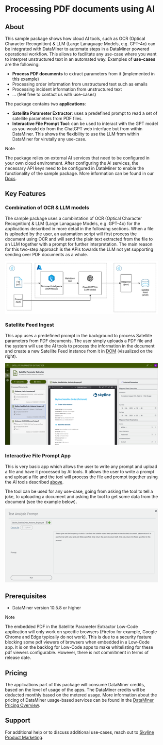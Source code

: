 # Processing PDF documents using AI

## About

This sample package shows how cloud AI tools, such as OCR (Optical Character Recognition) & LLM (Large Lanaguage Models, e.g. GPT-4o) can be integrated with DataMiner to automate steps in a DataMiner powered operational workflow. This allows to facilitate any use-case where you want to interpret unstructured text in an automated way. Examples of **use-cases** are the following:
- **Process PDF documents** to extract parameters from it (implemented in this example)
- Processing order information from unstructured text such as emails
- Processing incident information from unstructured text
- ... (feel free to contact us with use-cases)



The package contains two **applications**:
- **Satellite Parameter Extractor**: uses a predefined prompt to read a set of satellite parameters from PDF files.
- **Interactive File Prompt Tool**: can be used to interact with the GPT model as you would do from the ChatGPT web interface but from within DataMiner. This shows the flexibility to use the LLM from within DataMiner for virutally any use-case.


> [!NOTE]
> The package relies on external AI services that need to be configured in your own cloud environment. After configuring the AI services, the necessary API keys need to be configured in DataMiner to enable the functionality of the sample package. More information can be found in our [Docs](https://docs.dataminer.services/index.html).


## Key Features

### Combination of OCR & LLM models

The sample package uses a combintation of OCR (Optical Character Recognition) & LLM (Large Lanaguage Models, e.g. GPT-4o) for the applications described in more detail in the following sections. When a file is uploaded by the user, an automation script will first process the document using OCR and will send the plain text extracted from the file to an LLM together with a prompt for further interpretation. The main reason for this two-step approach is the APIs towards the LLM not yet supporting sending over PDF documents as a whole.

![Combination OCR and LLM](./images/AI_processing_archtiecture_hihglevel.png)

### Satellite Feed Ingest

This app uses a predefined prompt in the background to process Satellite parameters from PDF documents. The user simply uploads a PDF file and the system will use the AI tools to process the information in the document and create a new Satellite Feed instance from it in [DOM](https://docs.dataminer.services/user-guide/Advanced_Modules/DOM/DOM.html?q=dataminer%20object%20mo) (visualized on the right). 

![Satellite Feed Ingest App](./images/pdf_processing_AI_Satellite_Feed_Ingest.pNg)

### Interactive File Prompt App

This is very basic app which allows the user to write any prompt and upload a file and have it processed by AI tools. It allows the user to write a prompt and upload a file and the tool will process the file and prompt together using the AI tools described [above](#combination-of-OCR-LLM-models).

The tool can be used for any use-case, going from asking the tool to tell a joke, to uploading a document and asking the tool to get some data from the document (see the example below).

 ![Interactive File Prompt App](./images/pdf_processing_interactive_prompt_tool_prompt.png)

## Prerequisites

- DataMiner version 10.5.8 or higher

> [!NOTE]
> The embedded PDF in the Satellite Parameter Extractor Low-Code application will only work on specific browsers (Firefox for example, Google Chrome and Edge typically do not work). This is due to a security feature blocking some pdf viewers of browsers when embedded in a Low-Code app. It is on the backlog for Low-Code apps to make whitelisting for these pdf viewers configurable. However, there is not commitment in terms of release date. 

## Pricing

The applications part of this package will consume DataMiner credits, based on the level of usage of the apps. The DataMiner credits will be deducted monthly based on the metered usage. More information about the pricing of DataMiner usage-based services can be found in the [DataMiner Pricing Overview](https://docs.dataminer.services/dataminer-overview/Pricing/Pricing_Usage_based_service.html). 

## Support

For additional help or to discuss additional use-cases, reach out to [Skyline Product Marketing](mailto:team.product.marketing@skyline.be).
